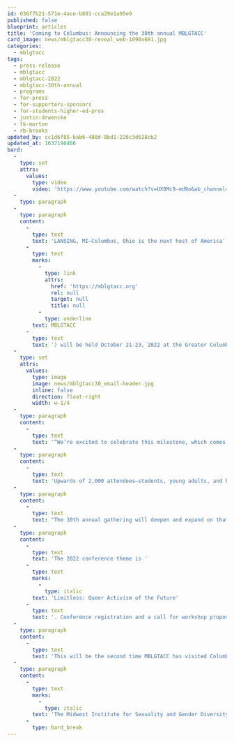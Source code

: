```yaml
---
id: 036f7b21-571e-4ace-b801-cca29e1a95e9
published: false
blueprint: articles
title: 'Coming to Columbus: Announcing the 30th annual MBLGTACC'
card_image: news/mblgtacc30-reveal_web-1090x681.jpg
categories:
  - mblgtacc
tags:
  - press-release
  - mblgtacc
  - mblgtacc-2022
  - mblgtacc-30th-annual
  - programs
  - for-press
  - for-supporters-sponsors
  - for-students-higher-ed-pros
  - justin-drwencke
  - tk-morton
  - rb-brooks
updated_by: cc1d6f85-bab6-480d-8bd1-226c3d628cb2
updated_at: 1637190466
bard:
  -
    type: set
    attrs:
      values:
        type: video
        video: 'https://www.youtube.com/watch?v=UX8Mc9-md9o&ab_channel=MidwestInstituteforSexualityandGenderDiversity'
  -
    type: paragraph
  -
    type: paragraph
    content:
      -
        type: text
        text: 'LANSING, MI—Columbus, Ohio is the next host of America''s largest and oldest continuously-held conference for queer and trans+ college students. The 30th annual Midwest Bisexual Lesbian Gay Transgender Asexual College Conference ('
      -
        type: text
        marks:
          -
            type: link
            attrs:
              href: 'https://mblgtacc.org'
              rel: null
              target: null
              title: null
          -
            type: underline
        text: MBLGTACC
      -
        type: text
        text: ') will be held October 21-23, 2022 at the Greater Columbus Convention Center.'
  -
    type: set
    attrs:
      values:
        type: image
        image: news/mblgtacc30_email-header.jpg
        inline: false
        direction: float-right
        width: w-1/4
  -
    type: paragraph
    content:
      -
        type: text
        text: '“We’re excited to celebrate this milestone, which comes at a consequential time in our collective history,” said Justin Drwencke, executive director of the Midwest Institute for Sexuality and Gender Diversity. “For nearly two years, the COVID-19 pandemic has layered its own challenges, hardships, and loss over systems of racism, state violence, and worker exploitation. I look forward to the rich and timely sessions and conversations we’ve come to expect from presenters and attendees, and we’re thrilled to safely welcome folks from all over the country to Columbus.”'
  -
    type: paragraph
    content:
      -
        type: text
        text: 'Upwards of 2,000 attendees—students, young adults, and higher education professionals—are expected to attend. “We want to make sure that attendees have a meaningful, realistic, and positive experience at the 2022 conference centering learning, laughter, and queer and trans joy!,” said TK Morton, the Institute’s director of equity and access and the staff lead on attendee experience for MBLGTACC.'
  -
    type: paragraph
    content:
      -
        type: text
        text: "The 30th annual gathering will deepen and expand on that attendee experience through its core programming and additional opportunities. “We’re looking forward to collaborating with students from multiple states and institutions to carry out this year’s conference,” added R.B. Brooks, the Institute’s director of programs. “There have already been some incredible new ideas proposed for how to make the next conference extra meaningful for student activists, politically engaged students, and LGBTQ+ artists.”\_"
  -
    type: paragraph
    content:
      -
        type: text
        text: 'The 2022 conference theme is '
      -
        type: text
        marks:
          -
            type: italic
        text: 'Limitless: Queer Activism of the Future'
      -
        type: text
        text: '. Conference registration and a call for workshop proposals are tentatively scheduled to launch in April 2022, with announcements of speakers and entertainers to follow.'
  -
    type: paragraph
    content:
      -
        type: text
        text: 'This will be the second time MBLGTACC has visited Columbus and the Buckeye state. The land occupied by Columbus is the ancestral and contemporary territory of the Shawnee, Potawatomi, Delaware, Miami, Peoria, Seneca, Wyandotte, Ojibwe and Cherokee peoples.'
  -
    type: paragraph
    content:
      -
        type: text
        marks:
          -
            type: italic
        text: 'The Midwest Institute for Sexuality and Gender Diversity empowers students of diverse sexualities and genders to inspire sustainable change; leads higher education colleagues in relevant and inclusive practices; and advances knowledge of sexuality and gender through advocacy and expansive programming.'
      -
        type: hard_break
---
```

